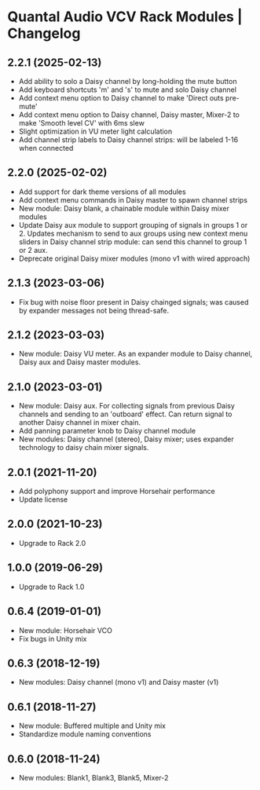 # Quantal Audio VCV Rack Modules | Changelog

## 2.2.1 (2025-02-13)

 - Add ability to solo a Daisy channel by long-holding the mute button
 - Add keyboard shortcuts 'm' and 's' to mute and solo Daisy channel
 - Add context menu option to Daisy channel to make 'Direct outs pre-mute'
 - Add context menu option to Daisy channel, Daisy master, Mixer-2 to make
   'Smooth level CV' with 6ms slew
 - Slight optimization in VU meter light calculation
 - Add channel strip labels to Daisy channel strips: will be labeled 1-16 when connected

## 2.2.0 (2025-02-02)

 - Add support for dark theme versions of all modules
 - Add context menu commands in Daisy master to spawn channel strips
 - New module: Daisy blank, a chainable module within Daisy mixer modules
 - Update Daisy aux module to support grouping of signals in groups 1 or 2.
   Updates mechanism to send to aux groups using new context menu sliders in
   Daisy channel strip module: can send this channel to group 1 or 2 aux.
 - Deprecate original Daisy mixer modules (mono v1 with wired approach)

## 2.1.3 (2023-03-06)

 - Fix bug with noise floor present in Daisy chainged signals; was caused by
   expander messages not being thread-safe.

## 2.1.2 (2023-03-03)

 - New module: Daisy VU meter. As an expander module to Daisy channel, Daisy
   aux and Daisy master modules.

## 2.1.0 (2023-03-01)

 - New module: Daisy aux. For collecting signals from previous Daisy channels
   and sending to an 'outboard' effect. Can return signal to another Daisy
   channel in mixer chain.
 - Add panning parameter knob to Daisy channel module
 - New modules: Daisy channel (stereo), Daisy mixer; uses expander technology
   to daisy chain mixer signals.

## 2.0.1 (2021-11-20)
 
 - Add polyphony support and improve Horsehair performance
 - Update license

## 2.0.0 (2021-10-23)

 - Upgrade to Rack 2.0

## 1.0.0 (2019-06-29)

 - Upgrade to Rack 1.0

## 0.6.4 (2019-01-01)
 
 - New module: Horsehair VCO
 - Fix bugs in Unity mix

## 0.6.3 (2018-12-19)

 - New modules: Daisy channel (mono v1) and Daisy master (v1)

## 0.6.1 (2018-11-27)

 - New module: Buffered multiple and Unity mix
 - Standardize module naming conventions

## 0.6.0 (2018-11-24)

 - New modules: Blank1, Blank3, Blank5, Mixer-2
